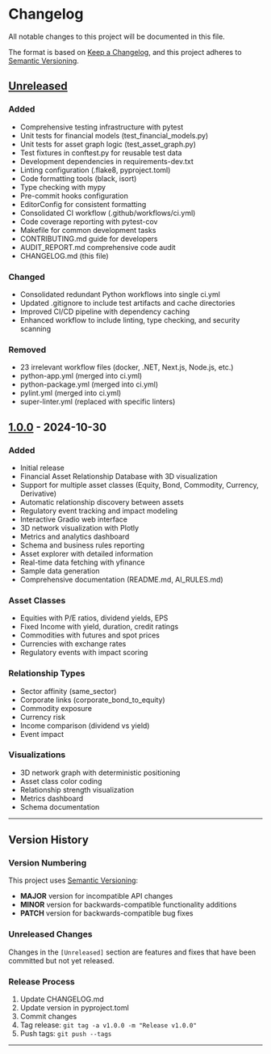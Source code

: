 # Changelog

All notable changes to this project will be documented in this file.

The format is based on [Keep a Changelog](https://keepachangelog.com/en/1.0.0/),
and this project adheres to [Semantic Versioning](https://semver.org/spec/v2.0.0.html).

## [Unreleased]

### Added
- Comprehensive testing infrastructure with pytest
- Unit tests for financial models (test_financial_models.py)
- Unit tests for asset graph logic (test_asset_graph.py)
- Test fixtures in conftest.py for reusable test data
- Development dependencies in requirements-dev.txt
- Linting configuration (.flake8, pyproject.toml)
- Code formatting tools (black, isort)
- Type checking with mypy
- Pre-commit hooks configuration
- EditorConfig for consistent formatting
- Consolidated CI workflow (.github/workflows/ci.yml)
- Code coverage reporting with pytest-cov
- Makefile for common development tasks
- CONTRIBUTING.md guide for developers
- AUDIT_REPORT.md comprehensive code audit
- CHANGELOG.md (this file)

### Changed
- Consolidated redundant Python workflows into single ci.yml
- Updated .gitignore to include test artifacts and cache directories
- Improved CI/CD pipeline with dependency caching
- Enhanced workflow to include linting, type checking, and security scanning

### Removed
- 23 irrelevant workflow files (docker, .NET, Next.js, Node.js, etc.)
- python-app.yml (merged into ci.yml)
- python-package.yml (merged into ci.yml)
- pylint.yml (merged into ci.yml)
- super-linter.yml (replaced with specific linters)

## [1.0.0] - 2024-10-30

### Added
- Initial release
- Financial Asset Relationship Database with 3D visualization
- Support for multiple asset classes (Equity, Bond, Commodity, Currency, Derivative)
- Automatic relationship discovery between assets
- Regulatory event tracking and impact modeling
- Interactive Gradio web interface
- 3D network visualization with Plotly
- Metrics and analytics dashboard
- Schema and business rules reporting
- Asset explorer with detailed information
- Real-time data fetching with yfinance
- Sample data generation
- Comprehensive documentation (README.md, AI_RULES.md)

### Asset Classes
- Equities with P/E ratios, dividend yields, EPS
- Fixed Income with yield, duration, credit ratings
- Commodities with futures and spot prices
- Currencies with exchange rates
- Regulatory events with impact scoring

### Relationship Types
- Sector affinity (same_sector)
- Corporate links (corporate_bond_to_equity)
- Commodity exposure
- Currency risk
- Income comparison (dividend vs yield)
- Event impact

### Visualizations
- 3D network graph with deterministic positioning
- Asset class color coding
- Relationship strength visualization
- Metrics dashboard
- Schema documentation

---

## Version History

### Version Numbering

This project uses [Semantic Versioning](https://semver.org/):
- **MAJOR** version for incompatible API changes
- **MINOR** version for backwards-compatible functionality additions
- **PATCH** version for backwards-compatible bug fixes

### Unreleased Changes

Changes in the `[Unreleased]` section are features and fixes that have been committed but not yet released.

### Release Process

1. Update CHANGELOG.md
2. Update version in pyproject.toml
3. Commit changes
4. Tag release: `git tag -a v1.0.0 -m "Release v1.0.0"`
5. Push tags: `git push --tags`

---

[Unreleased]: https://github.com/mohavro/financial-asset-relationship-db/compare/v1.0.0...HEAD
[1.0.0]: https://github.com/mohavro/financial-asset-relationship-db/releases/tag/v1.0.0
